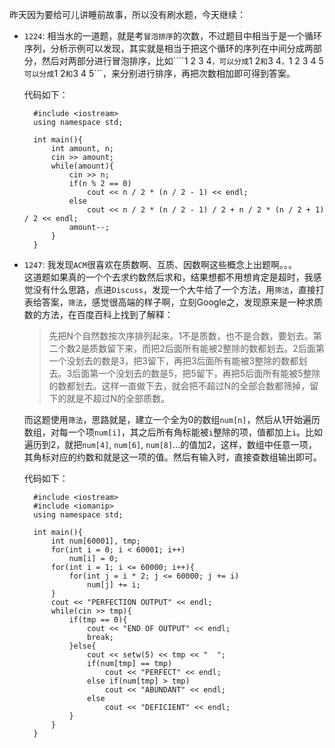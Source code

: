 昨天因为要给可儿讲睡前故事，所以没有刷水题，今天继续：  

- ```1224```: 相当水的一道题，就是考```冒泡排序```的次数，不过题目中相当于是一个循环序列，分析示例可以发现，其实就是相当于把这个循环的序列在中间分成两部分，然后对两部分进行冒泡排序，比如````1 2 3 4```，可以分成```1 2```和```3 4```，```1 2 3 4 5```可以分成```1 2```和```3 4 5```，来分别进行排序，再把次数相加即可得到答案。  

	代码如下：  
	
        #include <iostream>
        using namespace std;

        int main(){
            int amount, n;
            cin >> amount;
            while(amount){
                cin >> n;
                if(n % 2 == 0)
                    cout << n / 2 * (n / 2 - 1) << endl;
                else
                    cout << n / 2 * (n / 2 - 1) / 2 + n / 2 * (n / 2 + 1) / 2 << endl;
                amount--;
            }
        }
		
- ```1247```: 我发现```ACM```很喜欢在质数啊、互质、因数啊这些概念上出题啊。。。  
	这道题如果真的一个个去求约数然后求和，结果想都不用想肯定是超时，我感觉没有什么思路，点进```Discuss```，发现一个大牛给了一个方法，用```筛法```，直接打表给答案，```筛法```，感觉很高端的样子啊，立刻Google之，发现原来是一种求质数的方法，在百度百科上找到了解释：  
	
	>先把N个自然数按次序排列起来。1不是质数，也不是合数，要划去。第二个数2是质数留下来，而把2后面所有能被2整除的数都划去。2后面第一个没划去的数是3，把3留下，再把3后面所有能被3整除的数都划去。3后面第一个没划去的数是5，把5留下，再把5后面所有能被5整除的数都划去。这样一直做下去，就会把不超过N的全部合数都筛掉，留下的就是不超过N的全部质数。  
	
	而这题使用```筛法```，思路就是，建立一个全为0的数组```num[n]```，然后从1开始遍历数组，对每一个项```num[i]```，其之后所有角标能被```i```整除的项，值都加上```i```。比如遍历到2，就把```num[4]```, ```num[6]```, ```num[8]```...的值加2，这样，数组中任意一项，其角标对应的约数和就是这一项的值。然后有输入时，直接查数组输出即可。  
	
	代码如下：
	
        #include <iostream>
        #include <iomanip>
        using namespace std;

        int main(){
            int num[60001], tmp;
            for(int i = 0; i < 60001; i++)
                num[i] = 0;
            for(int i = 1; i <= 60000; i++){
                for(int j = i * 2; j <= 60000; j += i)
                    num[j] += i;
            }
            cout << "PERFECTION OUTPUT" << endl;
            while(cin >> tmp){
                if(tmp == 0){
                    cout << "END OF OUTPUT" << endl;
                    break;
                }else{
                    cout << setw(5) << tmp << "  ";
                    if(num[tmp] == tmp)
                        cout << "PERFECT" << endl;
                    else if(num[tmp] > tmp)
                        cout << "ABUNDANT" << endl;
                    else
                        cout << "DEFICIENT" << endl;
                }
            }
        }



